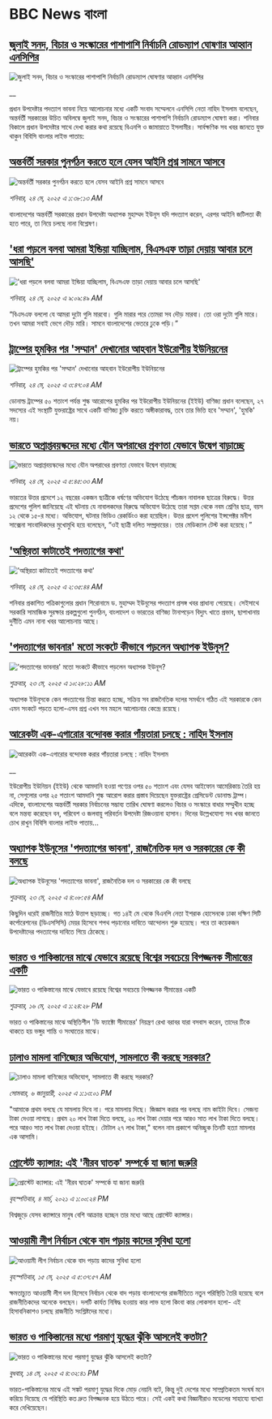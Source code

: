 # BBC News বাংলা## [জুলাই সনদ, বিচার ও সংস্কারের পাশাপাশি নির্বাচনি রোডম্যাপ ঘোষণার আহ্বান এনসিপির ](https://www.bbc.co.uk/bengali/live/cre9vvx0n34t?at_campaign=githubrss)![জুলাই সনদ, বিচার ও সংস্কারের পাশাপাশি নির্বাচনি রোডম্যাপ ঘোষণার আহ্বান এনসিপির ](https://ichef.bbci.co.uk/ace/standard/240/cpsprodpb/ae6d/live/e64a8e60-386a-11f0-8519-3b5a01ebe413.jpg)__প্রধান উপদেষ্টার পদত্যাগ ভাবনা নিয়ে আলোচনার মধ্যে একটি সংবাদ সম্মেলনে এনসিপি নেতা নাহিদ ইসলাম বলেছেন, অন্তর্বর্তী সরকারের উচিত অবিলম্বে জুলাই সনদ, বিচার ও সংস্কারের পাশাপাশি নির্বাচনি রোডম্যাপ ঘোষণা করা। শনিবার বিকালে প্রধান উপদেষ্টার সাথে দেখা করার কথা রয়েছে বিএনপি ও জামায়াতে ইসলামীর। সার্বক্ষণিক সব খবর জানতে যুক্ত থাকুন বিবিসি বাংলার লাইভ পাতায়:## [অন্তর্বর্তী সরকার পুনর্গঠন করতে হলে যেসব আইনি প্রশ্ন সামনে আসবে](https://www.bbc.com/bengali/articles/ckg4dw7gr76o?at_campaign=githubrss)![অন্তর্বর্তী সরকার পুনর্গঠন করতে হলে যেসব আইনি প্রশ্ন সামনে আসবে](https://ichef.bbci.co.uk/ace/standard/240/cpsprodpb/cc66/live/2d9fdcd0-379d-11f0-8947-7d6241f9fce9.jpg)_শনিবার, ২৪ মে, ২০২৫ এ ১:৩৮:১৩ AM_বাংলাদেশের অন্তর্বর্তী সরকারের প্রধান উপদেষ্টা অধ্যাপক মুহাম্মদ ইউনূস যদি পদত্যাগ করেন, এরপর আইনি জটিলতা কী হতে পারে, তা নিয়ে চলছে নানা বিশ্লেষণ।## ['ধরা পড়লে বলবা আমরা ইন্ডিয়া যাচ্ছিলাম, বিএসএফ তাড়া দেয়ায় আবার চলে আসছি' ](https://www.bbc.com/bengali/articles/c0ln4k47nr7o?at_campaign=githubrss)!['ধরা পড়লে বলবা আমরা ইন্ডিয়া যাচ্ছিলাম, বিএসএফ তাড়া দেয়ায় আবার চলে আসছি' ](https://ichef.bbci.co.uk/ace/standard/240/cpsprodpb/8a61/live/6e7d7e30-371e-11f0-ac92-89dea08e172c.jpg)_শনিবার, ২৪ মে, ২০২৫ এ ৯:০৯:৪৯ AM_“বিএসএফ বললো যে আমরা দুটো গুলি মারবো। গুলি মারার পরে তোমরা সব দৌড় মারবা। তো ওরা দুটো গুলি মারে। তখন আমরা সবাই ভেগে দৌড় মারি। সামনে বাংলাদেশের ভেতরে ঢুকে পড়ি।”## [ট্রাম্পের হুমকির পর 'সম্মান' দেখানোর আহবান ইউরোপীয় ইউনিয়নের](https://www.bbc.com/bengali/articles/c70n7n89zn5o?at_campaign=githubrss)![ট্রাম্পের হুমকির পর 'সম্মান' দেখানোর আহবান ইউরোপীয় ইউনিয়নের](https://ichef.bbci.co.uk/ace/standard/240/cpsprodpb/1170/live/a911bce0-384b-11f0-8519-3b5a01ebe413.jpg)_শনিবার, ২৪ মে, ২০২৫ এ ৩:৪৭:০৪ AM_ডোনাল্ড ট্রাম্পের ৫০ শতাংশ পর্যন্ত শুল্ক আরোপের হুমকির পর ইউরোপীয় ইউনিয়নের (ইইউ) বাণিজ্য প্রধান বলেছেন, ২৭ সদস্যের এই সংস্থাটি যুক্তরাষ্ট্রের সাথে একটি বাণিজ্য চুক্তি করতে অঙ্গীকারাবদ্ধ, তবে তার ভিত্তি হবে 'সম্মান', 'হুমকি' নয়।## [ভারতে অপ্রাপ্তবয়স্কদের মধ্যে যৌন অপরাধের প্রবণতা যেভাবে  উদ্বেগ বাড়াচ্ছে](https://www.bbc.com/bengali/articles/cvg762yl3e1o?at_campaign=githubrss)![ভারতে অপ্রাপ্তবয়স্কদের মধ্যে যৌন অপরাধের প্রবণতা যেভাবে  উদ্বেগ বাড়াচ্ছে](https://ichef.bbci.co.uk/ace/standard/240/cpsprodpb/9ddf/live/93e38ec0-37ce-11f0-8947-7d6241f9fce9.jpg)_শনিবার, ২৪ মে, ২০২৫ এ ৫:৪৫:৩৩ AM_ভারতের উত্তর প্রদেশে ১২ বছরের একজন ছাত্রীকে ধর্ষণের অভিযোগ উঠেছে পাঁচজন নাবালক ছাত্রের বিরুদ্ধে। উত্তর প্রদেশের পুলিশ জানিয়েছে এই ঘটনায় যে নাবালকদের বিরুদ্ধে অভিযোগ উঠেছে তারা সপ্তম থেকে নবম শ্রেণির ছাত্র, বয়স ১২ থেকে ১৫-র মধ্যে।
অভিযোগ, ঘটনার ভিডিও রেকর্ডিংও করা হয়েছিল। 
উত্তর প্রদেশ পুলিশের ইন্সপেক্টর মনীশ সাক্সেনা সাংবাদিকদের মুখোমুখি হয়ে বলেছেন, “ওই ছাত্রী দলিত সম্প্রদায়ের। তার মেডিক্যাল টেস্ট করা হয়েছে।”## ['অস্থিরতা কাটাতেই পদত্যাগের কথা'](https://www.bbc.com/bengali/articles/c23mp0p0vz2o?at_campaign=githubrss)!['অস্থিরতা কাটাতেই পদত্যাগের কথা'](https://ichef.bbci.co.uk/ace/standard/240/cpsprodpb/bc04/live/00b39d10-3847-11f0-9ff6-19ccf3cb4ac6.jpg)_শনিবার, ২৪ মে, ২০২৫ এ ২:৩৫:৪৪ AM_শনিবার প্রকাশিত পত্রিকাগুলোর প্রধান শিরোনামে ড. মুহাম্মদ ইউনূসের পদত্যাগ প্রসঙ্গ খবর প্রাধান্য পেয়েছে। সেইসাথে সরকারি সামাজিক সুরক্ষার প্রকল্পগুলো পুনর্গঠন, বাংলাদেশ ও ভারতের বাণিজ্য টানাপড়েন বিদ্যুৎ খাতে প্রভাব, ছাপাখানায় দুর্নীতি এমন নানা খবর আলোচনায় আছে।## ['পদত্যাগের ভাবনার' মতো সংকটে কীভাবে পড়লেন অধ্যাপক ইউনূস?](https://www.bbc.com/bengali/articles/c9dqgz316d9o?at_campaign=githubrss)!['পদত্যাগের ভাবনার' মতো সংকটে কীভাবে পড়লেন অধ্যাপক ইউনূস?](https://ichef.bbci.co.uk/ace/standard/240/cpsprodpb/e7ee/live/9da0f250-37be-11f0-9e4d-b7a43daeff47.jpg)_শুক্রবার, ২৩ মে, ২০২৫ এ ১০:২৮:১১ AM_অধ্যাপক ইউনূসকে কেন পদত্যাগের চিন্তা করতে হচ্ছে, সক্রিয় সব রাজনৈতিক দলের সমর্থনে গঠিত এই সরকারকে কেন এমন সংকটে পড়তে হলো-এসব প্রশ্ন এখন সব মহলে আলোচনার কেন্দ্রে রয়েছে।## [আরেকটা এক-এগারোর বন্দোবস্ত করার পাঁয়তারা চলছে : নাহিদ ইসলাম](https://www.bbc.co.uk/bengali/live/c706rdww0kyt?at_campaign=githubrss)![আরেকটা এক-এগারোর বন্দোবস্ত করার পাঁয়তারা চলছে : নাহিদ ইসলাম](https://ichef.bbci.co.uk/ace/standard/240/cpsprodpb/73cc/live/2f3cfd50-37e5-11f0-96c3-cf669419a2b0.jpg)__ইউরোপীয় ইউনিয়ন (ইইউ) থেকে আমদানি হওয়া পণ্যের ওপর ৫০ শতাংশ এবং যেসব আইফোন আমেরিকায় তৈরি হয় না, সেগুলোর ওপর ২৫ শতাংশ আমদানি শুল্ক আরোপ করার প্রস্তাব দিয়েছেন যুক্তরাষ্ট্রের প্রেসিডেন্ট ডোনাল্ড ট্রাম্প। এদিকে, বাংলাদেশের অন্তর্বর্তী সরকার নির্বাচনের সম্ভাব্য তারিখ ঘোষণা করলেও বিচার ও সংস্কারে বাধার সম্মুখীন হচ্ছে বলে মন্তব্য করেছেন বন, পরিবেশ ও জলবায়ু পরিবর্তন উপদেষ্টা রিজওয়ানা হাসান। দিনের উল্লেখযোগ্য সব খবর জানতে চোখ রাখুন বিবিসি বাংলার লাইভ পাতায়...## [অধ্যাপক ইউনূসের 'পদত্যাগের ভাবনা', রাজনৈতিক দল ও সরকারের কে কী বলছে](https://www.bbc.com/bengali/articles/cwy3q22xegpo?at_campaign=githubrss)![অধ্যাপক ইউনূসের 'পদত্যাগের ভাবনা', রাজনৈতিক দল ও সরকারের কে কী বলছে](https://ichef.bbci.co.uk/ace/standard/240/cpsprodpb/66a4/live/26a95d40-37b4-11f0-8519-3b5a01ebe413.jpg)_শুক্রবার, ২৩ মে, ২০২৫ এ ৪:০৮:৫৪ AM_কিছুদিন ধরেই রাজনীতির মাঠে উত্তাপ ছড়াচ্ছে। গত ১৪ই মে থেকে বিএনপি নেতা ইশরাক হোসেনকে ঢাকা দক্ষিণ সিটি কর্পোরেশনের (ডিএসসিসি) মেয়র হিসেবে শপথ পড়ানোর দাবিতে  আন্দোলন শুরু হয়েছে। পরে তা কয়েকজন উপদেষ্টাদের পদত্যাগের দাবিতে গিয়ে ঠেকেছে।## [ভারত ও পাকিস্তানের মাঝে যেভাবে রয়েছে বিশ্বের সবচেয়ে বিপজ্জনক সীমান্তের একটি](https://www.bbc.com/bengali/articles/c93lq5w5323o?at_campaign=githubrss)![ভারত ও পাকিস্তানের মাঝে যেভাবে রয়েছে বিশ্বের সবচেয়ে বিপজ্জনক সীমান্তের একটি](https://ichef.bbci.co.uk/ace/standard/240/cpsprodpb/ae43/live/cba263e0-3238-11f0-96c3-cf669419a2b0.jpg)_শুক্রবার, ১৬ মে, ২০২৫ এ ১:২৪:২৮ PM_ভারত ও পাকিস্তানের মাঝে অস্থিতিশীল 'ডি ফ্যাক্টো সীমান্তের' নিয়ন্ত্রণ রেখা বরাবর যারা বসবাস করেন, তাদের টিকে থাকতে হয় ভঙ্গুর শান্তি ও সংঘাতের মাঝে।## [ঢালাও মামলা বাণিজ্যের অভিযোগ, সামলাতে কী করছে সরকার?](https://www.bbc.com/bengali/articles/cz6l552xl72o?at_campaign=githubrss)![ঢালাও মামলা বাণিজ্যের অভিযোগ, সামলাতে কী করছে সরকার?](https://ichef.bbci.co.uk/ace/standard/240/cpsprodpb/46cd/live/53c206f0-cc1c-11ef-94cb-5f844ceb9e30.jpg)_সোমবার, ৬ জানুয়ারী, ২০২৫ এ ১:১৩:০১ PM_"আমাকে প্রথম বলছে যে মামলায় দিবে না। পরে মামলায় দিছে। জিজ্ঞাস করার পর বলছে নাম কাইটা দিবে। সেজন্য টাকা দেওয়া লাগছে। প্রথম ২০ লাখ টাকা দিতে বলছে, ২০ লাখ টাকা দেয়ার পরে আরও সাত লাখ টাকা দিতে বলছে। পরে আরও সাত লাখ টাকা দেওয়া হইছে। টোটাল ২৭ লাখ টাকা," বলেন নাম প্রকাশে অনিচ্ছুক তিনটি হত্যা মামলার এক আসামি।## [প্রোস্টেট ক্যান্সার: এই 'নীরব ঘাতক' সম্পর্কে যা জানা জরুরি](https://www.bbc.com/bengali/news-56278122?at_campaign=githubrss)![প্রোস্টেট ক্যান্সার: এই 'নীরব ঘাতক' সম্পর্কে যা জানা জরুরি](https://ichef.bbci.co.uk/ace/standard/240/cpsprodpb/CC99/production/_117377325_mediaitem117377324.jpg)_বৃহস্পতিবার, ৪ মার্চ, ২০২১ এ ১:০০:২৪ PM_বিশ্বজুড়ে যেসব ক্যান্সারে মানুষ বেশি আক্রান্ত হচ্ছেন তার মধ্যে আছে প্রোস্টেট ক্যান্সার।## [আওয়ামী লীগ নির্বাচন থেকে বাদ পড়ায় কাদের সুবিধা হলো](https://www.bbc.com/bengali/articles/cdxk9181n5go?at_campaign=githubrss)![আওয়ামী লীগ নির্বাচন থেকে বাদ পড়ায় কাদের সুবিধা হলো](https://ichef.bbci.co.uk/ace/standard/240/cpsprodpb/3f78/live/0eccb5a0-3110-11f0-8947-7d6241f9fce9.jpg)_বৃহস্পতিবার, ১৫ মে, ২০২৫ এ ৫:৩৭:৫৭ AM_ক্ষমতাচ্যুত আওয়ামী লীগ দল হিসেবে নির্বাচন থেকে বাদ পড়ায় বাংলাদেশের রাজনীতিতে নতুন পরিস্থিতি তৈরি হয়েছে বলে রাজনীতিকদের অনেকে বলছেন। দলটি কার্যত নিষিদ্ধ হওয়ায় কার লাভ হলো কিংবা কার লোকসান হলো- এই হিসাবনিকাশও চলছে রাজনীতি সংশ্লিষ্টদের মধ্যে।## [ভারত ও পাকিস্তানের মধ্যে পরমাণু যুদ্ধের ঝুঁকি আসলেই কতটা?](https://www.bbc.com/bengali/articles/c2lkdrk84n1o?at_campaign=githubrss)![ভারত ও পাকিস্তানের মধ্যে পরমাণু যুদ্ধের ঝুঁকি আসলেই কতটা?](https://ichef.bbci.co.uk/ace/standard/240/cpsprodpb/a572/live/1928c140-309f-11f0-8947-7d6241f9fce9.jpg)_বুধবার, ১৪ মে, ২০২৫ এ ৪:৩২:৪১ PM_ভারত-পাকিস্তানের মাঝে এই সঙ্কট পরমাণু যুদ্ধের দিকে মোড় নেয়নি বটে, কিন্তু দুই দেশের মধ্যে সাম্প্রতিকতম সংঘর্ষ মনে করিয়ে দিয়েছে যে পরিস্থিতি কত দ্রুত বিপজ্জনক হয়ে উঠতে পারে।
সেই একই কথা বিজ্ঞানীরাও মডেলের সাহায্যে ব্যাখ্যা করে দেখিয়েছেন।